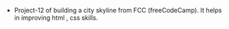 - Project-12 of building a city skyline from FCC (freeCodeCamp). It helps in improving html , css skills.
